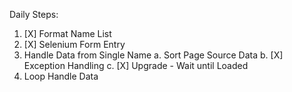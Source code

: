 Daily Steps:
1. [X] Format Name List
2. [X] Selenium Form Entry
3. Handle Data from Single Name
    a. Sort Page Source Data 
    b. [X] Exception Handling
    c. [X] Upgrade - Wait until Loaded
4. Loop Handle Data